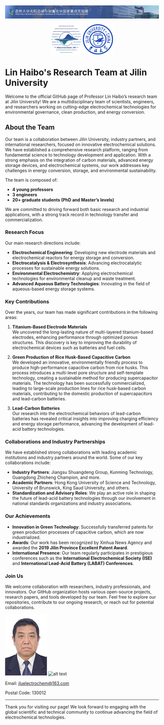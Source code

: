 ![alt text](image-2.png)
<p align="center">
   <img src="image-1.png" alt="alt text" width="100">
   <img src="image.png" alt="alt text" width="100">
</p>

# **Lin Haibo's Research Team at Jilin University**

Welcome to the official GitHub page of Professor Lin Haibo’s research team at Jilin University! We are a multidisciplinary team of scientists, engineers, and researchers working on cutting-edge electrochemical technologies for environmental governance, clean production, and energy conversion.

## **About the Team**

Our team is a collaboration between Jilin University, industry partners, and international researchers, focused on innovative electrochemical solutions. We have established a comprehensive research platform, ranging from fundamental science to technology development and application. With a strong emphasis on the integration of carbon materials, advanced energy storage devices, and electrochemical systems, our work addresses key challenges in energy conversion, storage, and environmental sustainability.

The team is composed of:

- **4 young professors**
- **3 engineers**
- **20+ graduate students (PhD and Master’s levels)**

We are committed to driving forward both basic research and industrial applications, with a strong track record in technology transfer and commercialization.

### **Research Focus**
Our main research directions include:

- **Electrochemical Engineering**: Developing new electrode materials and electrochemical reactors for energy storage and conversion.
- **Electrocatalysis & Electrosynthesis**: Advancing electrocatalytic processes for sustainable energy solutions.
- **Environmental Electrochemistry**: Applying electrochemical technologies for environmental cleanup and waste treatment.
- **Advanced Aqueous Battery Technologies**: Innovating in the field of aqueous-based energy storage systems.

### **Key Contributions**
Over the years, our team has made significant contributions in the following areas:

1. **Titanium-Based Electrode Materials**  
   We uncovered the long-lasting nature of multi-layered titanium-based electrodes, enhancing performance through optimized porous structures. This discovery is key to improving the durability of electrochemical devices such as batteries and fuel cells.

2. **Green Production of Rice Husk-Based Capacitive Carbon**  
   We developed an innovative, environmentally friendly process to produce high-performance capacitive carbon from rice husks. This process introduces a multi-level pore structure and self-template technology, creating a sustainable method for producing supercapacitor materials. The technology has been successfully commercialized, leading to large-scale production lines for rice husk-based carbon materials, contributing to the domestic production of supercapacitors and lead-carbon batteries.

3. **Lead-Carbon Batteries**  
   Our research into the electrochemical behaviors of lead-carbon batteries has revealed critical insights into improving charging efficiency and energy storage performance, advancing the development of lead-acid battery technologies.

### **Collaborations and Industry Partnerships**
We have established strong collaborations with leading academic institutions and industry partners around the world. Some of our key collaborations include:

- **Industry Partners**: Jiangsu Shuangdeng Group, Kunming Technology, Guangdong Zhicheng Champion, and more.
- **Academic Partners**: Hong Kong University of Science and Technology, University of Brunswick, King Saud University, and others.
- **Standardization and Advisory Roles**: We play an active role in shaping the future of lead-acid battery technologies through our involvement in national standards organizations and industry associations.

### **Our Achievements**
- **Innovation in Green Technology**: Successfully transferred patents for green production processes of capacitive carbon, which are now industrialized.
- **Awards**: Our work has been recognized by Xinhua News Agency and awarded the **2019 Jilin Province Excellent Patent Award**.
- **International Presence**: Our team regularly participates in prestigious conferences such as the **International Electrochemical Society (ISE)** and **International Lead-Acid Battery (LABAT) Conferences**.

### **Join Us**
We welcome collaboration with researchers, industry professionals, and innovators. Our GitHub organization hosts various open-source projects, research papers, and tools developed by our team. Feel free to explore our repositories, contribute to our ongoing research, or reach out for potential collaborations.

<p align="left">
   <img src="Haibo_Lin.png" alt="alt text" height="200">
   <img src="image-3.png" alt="alt text" height="200">
</p>

Email: jluelectrochem@163.com

Postal Code: 130012

---

Thank you for visiting our page! We look forward to engaging with the global scientific and technical community to continue advancing the field of electrochemical technologies.
